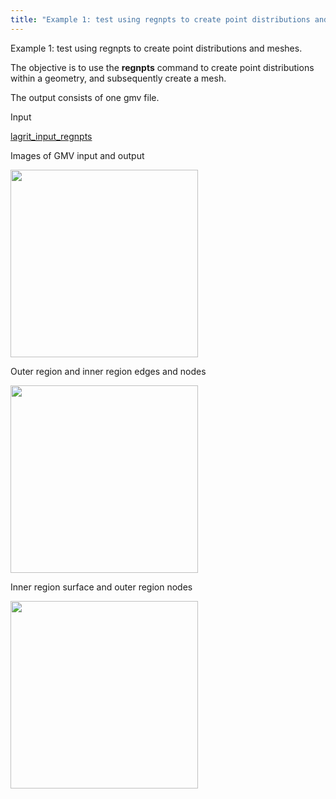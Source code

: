 ```yaml
---
title: "Example 1: test using regnpts to create point distributions and meshes."
---
```


Example 1: test using regnpts to create point distributions and meshes.

 The objective is to use the **regnpts** command to create point
 distributions within a geometry, and subsequently create a mesh.

 The output consists of one gmv file.

Input

 [lagrit_input_regnpts](input/lagrit_input_regnpts.txt)

Images of GMV input and output

<img  width="300" src="https://lanl.github.io/LaGriT/assets/images/regnpts1_tn.gif">

Outer region and inner region edges and nodes

<img  width="300" src="https://lanl.github.io/LaGriT/assets/images/regnpts3_tn.gif">

Inner region surface and outer region nodes

<img  width="300" src="https://lanl.github.io/LaGriT/assets/images/regnpts2_tn.gif">
